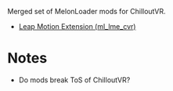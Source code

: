 Merged set of MelonLoader mods for ChilloutVR.

* [Leap Motion Extension (ml_lme_cvr)](../../tree/master/ml_lme_cvr)

# Notes
* Do mods break ToS of ChilloutVR?
